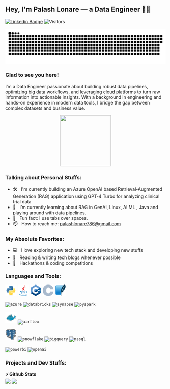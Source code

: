 ## Hey, I'm Palash Lonare — a Data Engineer 👨‍💻 

[![Linkedin Badge](https://img.shields.io/badge/-@PalashLonare-0e76a8?style=flat&logo=Linkedin&logoColor=white)](https://www.linkedin.com/in/palash-lonare/)
![Visitors](https://img.shields.io/badge/dynamic/json?url=https%3A%2F%2Fvc.akashrajpurohit.com%2Fc%2Fakash~gh~akashrajpurohit&query=count&style=flat&logo=github&label=Visitors&color=066da5)

<img src="https://raw.githubusercontent.com/AkashRajpurohit/AkashRajpurohit/master/assets/github-snake-dark.svg" />
  
### Glad to see you here!

I’m a Data Engineer passionate about building robust data pipelines, optimizing big data workflows, and leveraging cloud platforms to turn raw information into actionable insights. With a background in engineering and hands-on experience in modern data tools, I bridge the gap between complex datasets and business value.

<p align="center"> <img src="https://octodex.github.com/images/daftpunktocat-thomas.gif" height="160px" width="160px"> </p>

### Talking about Personal Stuffs:

- 🛠 &nbsp; I'm currently building an Azure OpenAI based Retrieval-Augmented Generation (RAG) application using GPT-4 Turbo for analyzing clinical trial data
- 🚀 &nbsp; I’m currently learning about RAG in GenAI, Linux, AI ML , Java and playing around with data pipelines.
- 👾 &nbsp; Fun fact: I use tabs over spaces.
- 📫 &nbsp; How to reach me: palashlonare786@gmail.com 

### My Absolute Favorites:

- 💻 &nbsp; I love exploring new tech stack and developing new stuffs
- 📰 &nbsp; Reading & writing tech blogs whenever possible
- 🍕 &nbsp; Hackathons & coding competitions

### Languages and Tools:

<!-- Core -->
<code><img height="35" src="https://raw.githubusercontent.com/devicons/devicon/master/icons/python/python-original.svg" alt="python"></code>
<code><img height="35" src="https://raw.githubusercontent.com/devicons/devicon/master/icons/java/java-original.svg" alt="java"></code>
<code><img height="35" src="https://raw.githubusercontent.com/devicons/devicon/master/icons/cplusplus/cplusplus-original.svg" alt="c++"></code>
<code><img height="35" src="https://raw.githubusercontent.com/devicons/devicon/master/icons/c/c-original.svg" alt="c"></code>
<code><img height="35" src="https://raw.githubusercontent.com/devicons/devicon/master/icons/sqlite/sqlite-original.svg" alt="sql"></code>

<!-- Cloud & Data -->
<code><img height="35" src="https://cdn.jsdelivr.net/gh/devicons/devicon/icons/azure/azure-original.svg" alt="azure"></code>
<code><img height="35" src="https://www.vectorlogo.zone/logos/databricks/databricks-icon.svg" alt="databricks"></code>
<code><img height="35" src="https://az-icons.com/export/icons/0e64f85d4661e42d46e4e2bc1602eadb.svg" alt="synapse"></code>
<code><img height="35" src="https://upload.wikimedia.org/wikipedia/commons/f/f3/Apache_Spark_logo.svg" alt="pyspark"></code>

<!-- Orchestration & Containers -->
<code><img height="35" src="https://raw.githubusercontent.com/devicons/devicon/master/icons/docker/docker-original.svg" alt="docker"></code>
<code><img height="35" src="https://github.com/homarr-labs/dashboard-icons/blob/main/svg/apache-airflow.svg" alt="airflow"></code>

<!-- Databases -->
<code><img height="35" src="https://raw.githubusercontent.com/devicons/devicon/master/icons/postgresql/postgresql-original.svg" alt="postgresql"></code>
<code><img height="35" src="https://www.vectorlogo.zone/logos/snowflake/snowflake-icon.svg" alt="snowflake"></code>
<code><img height="35" src="https://www.vectorlogo.zone/logos/google_bigquery/google_bigquery-icon.svg" alt="bigquery"></code>
<code><img height="35" src="https://img.icons8.com/color/452/microsoft-sql-server.png" alt="mssql"></code>

<!-- Analytics & AI -->
<code><img height="35" src="https://raw.githubusercontent.com/microsoft/PowerBI-Icons/main/SVG/Power-BI.svg" alt="powerbi"></code>
<code><img height="35" src="https://avatars.githubusercontent.com/u/6844498?s=200&v=4" alt="openai"></code>

### Projects and Dev Stuffs: 

  <summary><b>⚡ Github Stats</b></summary>

  <img height="170em" src="https://grs-akash.vercel.app/api?username=palashlonare&show_icons=false&hide_border=true&count_private=true&show_icons=true&theme=radical&rank_icon=percentile" />
  <img height="170em" src="https://grs-akash.vercel.app/api/top-langs/?username=palashlonare&hide=html,Jupyter%20Notebook&show_icons=true&hide_border=true&layout=compact&langs_count=8&theme=radical" />

